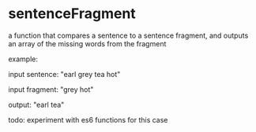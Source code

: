 # sentenceFragment
a function that compares a sentence to a sentence fragment, and outputs an array of the missing words from the fragment

example:

input sentence: "earl grey tea hot"

input fragment: "grey hot"

output: "earl tea"

todo: experiment with es6 functions for this case
